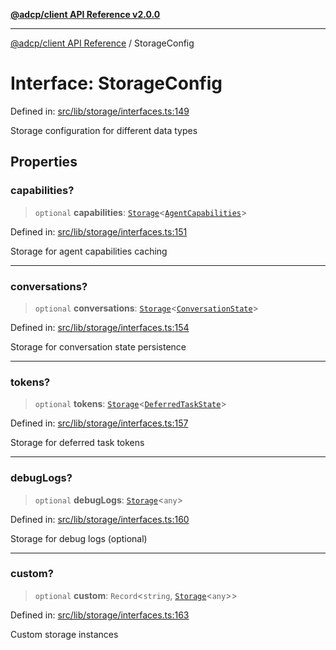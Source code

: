 [**@adcp/client API Reference v2.0.0**](../README.md)

***

[@adcp/client API Reference](../README.md) / StorageConfig

# Interface: StorageConfig

Defined in: [src/lib/storage/interfaces.ts:149](https://github.com/adcontextprotocol/adcp-client/blob/9ed0be764adbd110916d257101c95a577b3f15c8/src/lib/storage/interfaces.ts#L149)

Storage configuration for different data types

## Properties

### capabilities?

> `optional` **capabilities**: [`Storage`](Storage.md)\<[`AgentCapabilities`](AgentCapabilities.md)\>

Defined in: [src/lib/storage/interfaces.ts:151](https://github.com/adcontextprotocol/adcp-client/blob/9ed0be764adbd110916d257101c95a577b3f15c8/src/lib/storage/interfaces.ts#L151)

Storage for agent capabilities caching

***

### conversations?

> `optional` **conversations**: [`Storage`](Storage.md)\<[`ConversationState`](ConversationState.md)\>

Defined in: [src/lib/storage/interfaces.ts:154](https://github.com/adcontextprotocol/adcp-client/blob/9ed0be764adbd110916d257101c95a577b3f15c8/src/lib/storage/interfaces.ts#L154)

Storage for conversation state persistence

***

### tokens?

> `optional` **tokens**: [`Storage`](Storage.md)\<[`DeferredTaskState`](DeferredTaskState.md)\>

Defined in: [src/lib/storage/interfaces.ts:157](https://github.com/adcontextprotocol/adcp-client/blob/9ed0be764adbd110916d257101c95a577b3f15c8/src/lib/storage/interfaces.ts#L157)

Storage for deferred task tokens

***

### debugLogs?

> `optional` **debugLogs**: [`Storage`](Storage.md)\<`any`\>

Defined in: [src/lib/storage/interfaces.ts:160](https://github.com/adcontextprotocol/adcp-client/blob/9ed0be764adbd110916d257101c95a577b3f15c8/src/lib/storage/interfaces.ts#L160)

Storage for debug logs (optional)

***

### custom?

> `optional` **custom**: `Record`\<`string`, [`Storage`](Storage.md)\<`any`\>\>

Defined in: [src/lib/storage/interfaces.ts:163](https://github.com/adcontextprotocol/adcp-client/blob/9ed0be764adbd110916d257101c95a577b3f15c8/src/lib/storage/interfaces.ts#L163)

Custom storage instances

